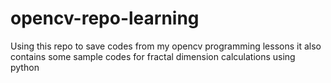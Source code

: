 # opencv-repo-learning
Using this repo to save codes from my opencv programming lessons
it also contains some sample codes for fractal dimension calculations using python
